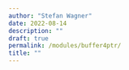 ```yaml
---
author: "Stefan Wagner"
date: 2022-08-14
description: ""
draft: true
permalink: /modules/buffer4ptr/
title: ""
---
```


# 

